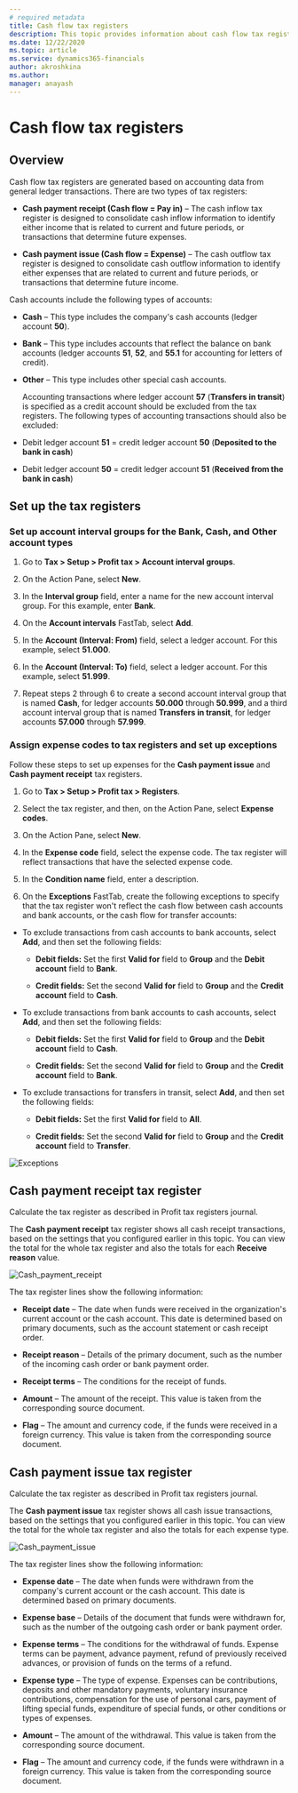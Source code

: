 ```yaml
---
# required metadata
title: Cash flow tax registers
description: This topic provides information about cash flow tax registers.
ms.date: 12/22/2020
ms.topic: article
ms.service: dynamics365-financials
author: akroshkina
ms.author: 
manager: anayash
---
```


# Cash flow tax registers

## Overview

Cash flow tax registers are generated based on accounting data from
general ledger transactions. There are two types of tax registers:

- **Cash payment receipt
    (Cash flow = Pay in)** – The cash inflow tax register is designed to
    consolidate cash inflow information to identify either income that
    is related to current and future periods, or transactions that
    determine future expenses.

- **Cash payment issue (Cash flow = Expense)** – The cash outflow tax
    register is designed to consolidate cash outflow information to
    identify either expenses that are related to current and future
    periods, or transactions that determine future income.

Cash accounts include the following types of accounts:

- **Cash** – This type includes the company's cash accounts (ledger
    account **50**).

- **Bank** – This type includes accounts that reflect the balance on
    bank accounts (ledger accounts **51**, **52**, and **55.1** for
    accounting for letters of credit).

- **Other** – This type includes other special cash accounts.

    Accounting transactions where ledger account **57** (**Transfers in
    transit**) is specified as a credit account should be excluded from
    the tax registers. The following types of accounting transactions
    should also be excluded:

<!-- -->

-   Debit ledger account **51** = credit ledger account **50**
    (**Deposited to the bank in cash**)

-   Debit ledger account **50** = credit ledger account **51**
    (**Received from the bank in cash**)

## Set up the tax registers

### Set up account interval groups for the Bank, Cash, and Other account types

1.  Go to **Tax &gt; Setup &gt; Profit tax &gt; Account interval
    groups**.

2.  On the Action Pane, select **New**.

3.  In the **Interval group** field, enter a name for the new account
    interval group. For this example, enter **Bank**.

4.  On the **Account intervals** FastTab, select **Add**.

5.  In the **Account (Interval: From)** field, select a ledger account.
    For this example, select **51.000**.

6.  In the **Account (Interval: To)** field, select a ledger account.
    For this example, select **51.999**.

7.  Repeat steps 2 through 6 to create a second account interval group
    that is named **Cash**, for ledger accounts **50.000** through
 **50.999**, and a third account interval group that is named
 **Transfers in transit**, for ledger accounts **57.000** through
 **57.999**.

### Assign expense codes to tax registers and set up exceptions

Follow these steps to set up expenses for the **Cash payment issue** and
**Cash payment receipt** tax registers.

1.  Go to **Tax &gt; Setup &gt; Profit tax &gt; Registers**.

2.  Select the tax register, and then, on the Action Pane, select
 **Expense codes**.

3.  On the Action Pane, select **New**.

4.  In the **Expense code** field, select the expense code. The tax
    register will reflect transactions that have the selected expense
    code.

5.  In the **Condition name** field, enter a description.

6.  On the **Exceptions** FastTab, create the following exceptions to
    specify that the tax register won't reflect the cash flow between
    cash accounts and bank accounts, or the cash flow for transfer
    accounts:

-   To exclude transactions from cash accounts to bank accounts, select
 **Add**, and then set the following fields:

    - **Debit fields:** Set the first **Valid for** field to **Group**
        and the **Debit account** field to **Bank**.

    - **Credit fields:**
        Set the second **Valid for** field to **Group** and the **Credit
        account** field to **Cash**.

<!-- -->

-   To exclude transactions from bank accounts to cash accounts, select
 **Add**, and then set the following fields:

    - **Debit fields:** Set the first **Valid for** field to **Group**
        and the **Debit account** field to **Cash**.

    - **Credit fields:** Set the second **Valid for** field to
 **Group** and the **Credit account** field to **Bank**.

<!-- -->

-   To exclude transactions for transfers in transit, select **Add**,
    and then set the following fields:

    - **Debit fields:** Set the first **Valid for** field to **All**.

    - **Credit fields:** Set the second **Valid for** field to
 **Group** and the **Credit account** field to **Transfer**.

![Exceptions](media/ruExceptions.png)

## Cash payment receipt tax register

Calculate the tax register as described in Profit tax registers journal.

The **Cash payment receipt** tax register shows all cash receipt
transactions, based on the settings that you configured earlier in this
topic. You can view the total for the whole tax register and also the
totals for each **Receive reason** value.

![Cash_payment_receipt](media/ruCash_payment_receipt.png)

The tax register lines show the following information:

- **Receipt date** – The date when funds were received in the
    organization's current account or the cash account. This date is
    determined based on primary documents, such as the account statement
    or cash receipt order.

- **Receipt reason** – Details of the primary document, such as the
    number of the incoming cash order or bank payment order.

- **Receipt terms** – The conditions for the receipt of funds.

- **Amount** – The amount of the receipt. This value is taken from the
    corresponding source document.

- **Flag** – The amount and currency code, if the funds were received
    in a foreign currency. This value is taken from the corresponding
    source document.

## Cash payment issue tax register

Calculate the tax register as described in Profit tax registers journal.

The **Cash payment issue** tax register shows all cash issue
transactions, based on the settings that you configured earlier in this
topic. You can view the total for the whole tax register and also the
totals for each expense type.

![Cash_payment_issue](media/ruCash_payment_issue.png)

The tax register lines show the following information:

- **Expense date** – The date when funds were withdrawn from the
    company's current account or the cash account. This date is
    determined based on primary documents.

- **Expense base** – Details of the document that funds were withdrawn
    for, such as the number of the outgoing cash order or bank payment
    order.

- **Expense terms** – The conditions for the withdrawal of funds.
    Expense terms can be payment, advance payment, refund of previously
    received advances, or provision of funds on the terms of a refund.

- **Expense type** – The type of expense. Expenses can be
    contributions, deposits and other mandatory payments, voluntary
    insurance contributions, compensation for the use of personal cars,
    payment of lifting special funds, expenditure of special funds, or
    other conditions or types of expenses.

- **Amount** – The amount of the withdrawal. This value is taken from
    the corresponding source document.

- **Flag** – The amount and currency code, if the funds were withdrawn
    in a foreign currency. This value is taken from the corresponding
    source document.


